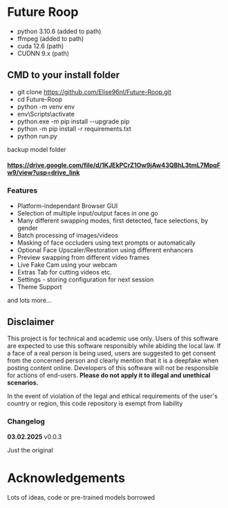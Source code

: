 # Future Roop
- python 3.10.6 (added to path)
- ffmpeg (added to path)
- cuda 12.6 (path)
- CUDNN 9.x (path)

## CMD to your install folder
- git clone https://github.com/Elise96nl/Future-Roop.git
- cd Future-Roop
- python -m venv env
- env\Scripts\activate
- python.exe -m pip install --upgrade pip
- python -m pip install -r requirements.txt
- python run.py 

backup model folder
#### https://drive.google.com/file/d/1KJEkPCrZ1Ow9jAw43QBhL3tmL7MpqFw9/view?usp=drive_link
### Features

- Platform-independant Browser GUI
- Selection of multiple input/output faces in one go
- Many different swapping modes, first detected, face selections, by gender
- Batch processing of images/videos
- Masking of face occluders using text prompts or automatically
- Optional Face Upscaler/Restoration using different enhancers
- Preview swapping from different video frames
- Live Fake Cam using your webcam
- Extras Tab for cutting videos etc.
- Settings - storing configuration for next session
- Theme Support

and lots more...


## Disclaimer

This project is for technical and academic use only.
Users of this software are expected to use this software responsibly while abiding the local law. If a face of a real person is being used, users are suggested to get consent from the concerned person and clearly mention that it is a deepfake when posting content online. Developers of this software will not be responsible for actions of end-users.
**Please do not apply it to illegal and unethical scenarios.**

In the event of violation of the legal and ethical requirements of the user's country or region, this code repository is exempt from liability




### Changelog

**03.02.2025** v0.0.3

Just the original 




# Acknowledgements

Lots of ideas, code or pre-trained models borrowed

